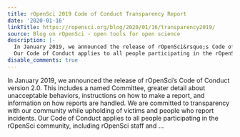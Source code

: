 ```yaml
---
title: rOpenSci 2019 Code of Conduct Transparency Report
date: '2020-01-16'
linkTitle: https://ropensci.org/blog/2020/01/16/transparency2019/
source: Blog on rOpenSci - open tools for open science
description: |-
  In January 2019, we announced the release of rOpenSci&rsquo;s Code of Conduct version 2.0. This includes a named Committee, greater detail about unacceptable behaviors, instructions on how to make a report, and information on how reports are handled. We are committed to transparency with our community while upholding of victims and people who report incidents.
  Our Code of Conduct applies to all people participating in the rOpenSci community, including rOpenSci staff and ...
disable_comments: true
---
```

In January 2019, we announced the release of rOpenSci&rsquo;s Code of Conduct version 2.0. This includes a named Committee, greater detail about unacceptable behaviors, instructions on how to make a report, and information on how reports are handled. We are committed to transparency with our community while upholding of victims and people who report incidents.
Our Code of Conduct applies to all people participating in the rOpenSci community, including rOpenSci staff and ...